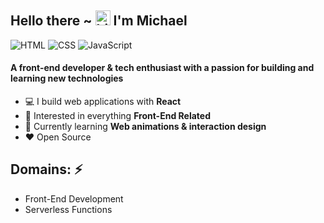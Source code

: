 ## Hello there ~ <img src="https://user-images.githubusercontent.com/1303154/88677602-1635ba80-d120-11ea-84d8-d263ba5fc3c0.gif" width="24px" alt="hi"> I'm Michael

![HTML](https://img.shields.io/badge/HTML-Expert-orange)
![CSS](https://img.shields.io/badge/CSS-Expert-blue)
![JavaScript](https://img.shields.io/badge/JavaScript-Intermediate-yellow)

#### A front-end developer & tech enthusiast with a passion for building and learning new technologies

-   :computer: I build web applications with **React**
-   :monocle_face: Interested in everything **Front-End Related**
-   :seedling: Currently learning **Web animations & interaction design**
-   :heart: Open Source


## Domains: ⚡
- Front-End Development
- Serverless Functions

